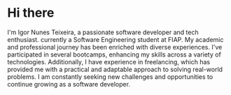 # Hi there
I'm Igor Nunes Teixeira, a passionate software developer and tech enthusiast. currently a Software Engineering student at FIAP. My academic and professional journey has been enriched with diverse experiences. I've participated in several bootcamps, enhancing my skills across a variety of technologies. Additionally, I have experience in freelancing, which has provided me with a practical and adaptable approach to solving real-world problems. I am constantly seeking new challenges and opportunities to continue growing as a software developer.

 
